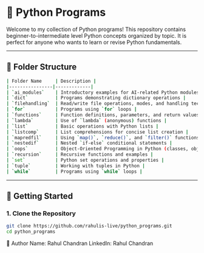 # 🐍 Python Programs

Welcome to my collection of Python programs! This repository contains beginner-to-intermediate level Python concepts organized by topic. It is perfect for anyone who wants to learn or revise Python fundamentals.

---

## 📁 Folder Structure

```bash
| Folder Name     | Description |
|----------------|-------------|
| `ai_modules`    | Introductory examples for AI-related Python modules |
| `dict`          | Programs demonstrating dictionary operations |
| `filehandling`  | Read/write file operations, modes, and handling techniques |
| `for`           | Programs using `for` loops |
| `functions`     | Function definitions, parameters, and return values |
| `lambda`        | Use of `lambda` (anonymous) functions |
| `list`          | Basic operations with Python lists |
| `listcomp`      | List comprehensions for concise list creation |
| `mapredfil`     | Using `map()`, `reduce()`, and `filter()` functions |
| `nestedif`      | Nested `if-else` conditional statements |
| `oops`          | Object-Oriented Programming in Python (classes, objects, inheritance) |
| `recursion`     | Recursive functions and examples |
| `set`           | Python set operations and properties |
| `tuple`         | Working with tuples in Python |
| `while`         | Programs using `while` loops |

```
---

## 🚀 Getting Started

### 1. Clone the Repository

```bash
git clone https://github.com/rahulis-live/python_programs.git
cd python_programs
```

👤 Author
Name: Rahul Chandran
LinkedIn: Rahul Chandran
